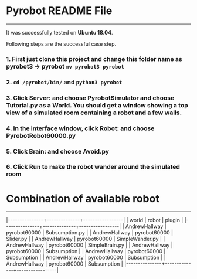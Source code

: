 # Pyrobot README File
----------------

It was successfully tested on **Ubuntu 18.04**. 

Following steps are the successful case step. 


### 1. First just clone this project and change this folder name as pyrobot3 -> pyrobot `mv pyrobot3 pyrobot`

### 2. `cd /pyrobot/bin/` and `python3 pyrobot` 

### 3. Click Server: and choose PyrobotSimulator and choose Tutorial.py as a World. You should get a window showing a top view of a simulated room containing a robot and a few walls.

### 4. In the interface window, click Robot: and choose PyrobotRobot60000.py

### 5. Click Brain: and choose Avoid.py

### 6. Click Run to make the robot wander around the simulated room

# Combination of available robot

----------------

|---------------+--------------+-----------------|
| world         | robot        | plugin          |
|---------------+--------------+-----------------|
| AndrewHallway | pyrobot60000 | Subsumption.py  |
| AndrewHallway | pyrobot60000 | Slider.py       |
| AndrewHallway | pyrobot60000 | SimpleWander.py |
| AndrewHallway | pyrobot60000 | SimpleBrain.py  |
| AndrewHallway | pyrobot60000 | Subsumption     |
| AndrewHallway | pyrobot60000 | Subsumption     |
| AndrewHallway | pyrobot60000 | Subsumption     |
| AndrewHallway | pyrobot60000 | Subsumption     |
|---------------+--------------+-----------------|

<!--
   - pyrobot60000 ./plugins/worlds/Pyrobot/AndrewHallway.py 
   - pyrobot60000 ./plugins/brains/Subsumption.py 
   - pyrobot60000 ./plugins/brains/Slider.py
   - pyrobot60000 ./plugins/brains/SimpleWander.py
   - pyrobot60000 ./plugins/brains/SimpleBrain.py
   - pyrobot60000 ./plugins/brains/SimpleBrain.py
   - pyrobot60000
   - ./plugins/worlds/Pyrobot/KonaneWorld.py
   -->


